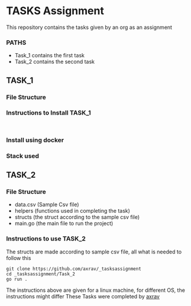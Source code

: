 # TASKS Assignment
This repository contains the tasks given by an org as an assignment


### PATHS
- Task_1 contains the first task 
- Task_2 contains the second task  


## TASK_1

### File Structure

### Instructions to Install TASK_1
``` console


```

### Install using docker

### Stack used




## TASK_2

### File Structure
- data.csv (Sample Csv file)
- helpers (functions used in completing the task)
- structs (the struct according to the sample csv file)
- main.go (the main file to run the project)

### Instructions to use TASK_2
The structs are made according to sample csv file, all what is needed to follow this

``` console_
git clone https://github.com/axrav/_tasksassignment
cd _tasksassignment/Task_2
go run .
```



The instructions above are given for a linux machine, for different OS, the instructions might differ
These Tasks were completed by [axrav]("https://github.com/axrav)


